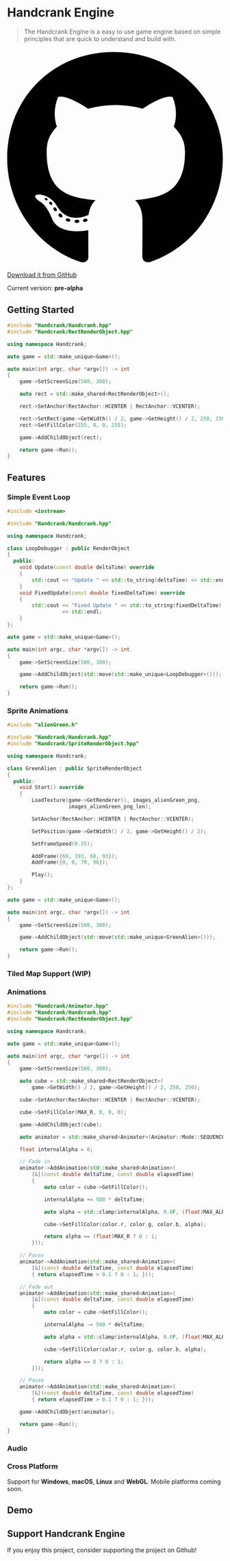 # Handcrank Engine

> The Handcrank Engine is a easy to use game engine based on simple principles that are quick to understand and build with.

<div class="download-buttons">
    <a href="https://github.com/HandcrankEngine/HandcrankEngine" class="download-button"><svg xmlns="http://www.w3.org/2000/svg" viewBox="0 0 496 512"><!--!Font Awesome Free 6.7.2 by @fontawesome - https://fontawesome.com License - https://fontawesome.com/license/free Copyright 2025 Fonticons, Inc.--><path d="M165.9 397.4c0 2-2.3 3.6-5.2 3.6-3.3 .3-5.6-1.3-5.6-3.6 0-2 2.3-3.6 5.2-3.6 3-.3 5.6 1.3 5.6 3.6zm-31.1-4.5c-.7 2 1.3 4.3 4.3 4.9 2.6 1 5.6 0 6.2-2s-1.3-4.3-4.3-5.2c-2.6-.7-5.5 .3-6.2 2.3zm44.2-1.7c-2.9 .7-4.9 2.6-4.6 4.9 .3 2 2.9 3.3 5.9 2.6 2.9-.7 4.9-2.6 4.6-4.6-.3-1.9-3-3.2-5.9-2.9zM244.8 8C106.1 8 0 113.3 0 252c0 110.9 69.8 205.8 169.5 239.2 12.8 2.3 17.3-5.6 17.3-12.1 0-6.2-.3-40.4-.3-61.4 0 0-70 15-84.7-29.8 0 0-11.4-29.1-27.8-36.6 0 0-22.9-15.7 1.6-15.4 0 0 24.9 2 38.6 25.8 21.9 38.6 58.6 27.5 72.9 20.9 2.3-16 8.8-27.1 16-33.7-55.9-6.2-112.3-14.3-112.3-110.5 0-27.5 7.6-41.3 23.6-58.9-2.6-6.5-11.1-33.3 2.6-67.9 20.9-6.5 69 27 69 27 20-5.6 41.5-8.5 62.8-8.5s42.8 2.9 62.8 8.5c0 0 48.1-33.6 69-27 13.7 34.7 5.2 61.4 2.6 67.9 16 17.7 25.8 31.5 25.8 58.9 0 96.5-58.9 104.2-114.8 110.5 9.2 7.9 17 22.9 17 46.4 0 33.7-.3 75.4-.3 83.6 0 6.5 4.6 14.4 17.3 12.1C428.2 457.8 496 362.9 496 252 496 113.3 383.5 8 244.8 8zM97.2 352.9c-1.3 1-1 3.3 .7 5.2 1.6 1.6 3.9 2.3 5.2 1 1.3-1 1-3.3-.7-5.2-1.6-1.6-3.9-2.3-5.2-1zm-10.8-8.1c-.7 1.3 .3 2.9 2.3 3.9 1.6 1 3.6 .7 4.3-.7 .7-1.3-.3-2.9-2.3-3.9-2-.6-3.6-.3-4.3 .7zm32.4 35.6c-1.6 1.3-1 4.3 1.3 6.2 2.3 2.3 5.2 2.6 6.5 1 1.3-1.3 .7-4.3-1.3-6.2-2.2-2.3-5.2-2.6-6.5-1zm-11.4-14.7c-1.6 1-1.6 3.6 0 5.9 1.6 2.3 4.3 3.3 5.6 2.3 1.6-1.3 1.6-3.9 0-6.2-1.4-2.3-4-3.3-5.6-2z"/></svg> Download it from GitHub</a>
</div>

<p class="current-version">Current version: <b>pre-alpha</b></p>

<canvas id="demo" tabindex="-1" width="1000" height="600" style="width: 100%"></canvas>

<script src="demos/demo/demo.js"></script>
<script>
demoModule({
    canvas: document.querySelector('#demo')
});
</script>

## Getting Started

<canvas id="drawRectRenderer" tabindex="-1" width="1000" height="600" style="width: 100%"></canvas>

<script src="demos/drawRectRenderer/drawRectRenderer.js"></script>
<script>
drawRectRendererModule({
    canvas: document.querySelector('#drawRectRenderer')
});
</script>

```cpp
#include "Handcrank/Handcrank.hpp"
#include "Handcrank/RectRenderObject.hpp"

using namespace Handcrank;

auto game = std::make_unique<Game>();

auto main(int argc, char *argv[]) -> int
{
    game->SetScreenSize(500, 300);

    auto rect = std::make_shared<RectRenderObject>();

    rect->SetAnchor(RectAnchor::HCENTER | RectAnchor::VCENTER);

    rect->SetRect(game->GetWidth() / 2, game->GetHeight() / 2, 250, 250);
    rect->SetFillColor(255, 0, 0, 255);

    game->AddChildObject(rect);

    return game->Run();
}
```

## Features

### Simple Event Loop

<canvas id="simpleEventLoop" tabindex="-1" width="1000" height="600" style="width: 100%"></canvas>

<script src="demos/simpleEventLoop/simpleEventLoop.js"></script>
<script>
simpleEventLoopModule({
    canvas: document.querySelector('#simpleEventLoop')
});
</script>

```cpp
#include <iostream>

#include "Handcrank/Handcrank.hpp"

using namespace Handcrank;

class LoopDebugger : public RenderObject
{
  public:
    void Update(const double deltaTime) override
    {
        std::cout << "Update " << std::to_string(deltaTime) << std::endl;
    }
    void FixedUpdate(const double fixedDeltaTime) override
    {
        std::cout << "Fixed Update " << std::to_string(fixedDeltaTime)
                  << std::endl;
    }
};

auto game = std::make_unique<Game>();

auto main(int argc, char *argv[]) -> int
{
    game->SetScreenSize(500, 300);

    game->AddChildObject(std::move(std::make_unique<LoopDebugger>()));

    return game->Run();
}
```

### Sprite Animations

<canvas id="spriteRenderer" tabindex="-1" width="1000" height="600" style="width: 100%"></canvas>

<script src="demos/spriteRenderer/spriteRenderer.js"></script>
<script>
spriteRendererModule({
    canvas: document.querySelector('#spriteRenderer')
});
</script>

```cpp
#include "alienGreen.h"

#include "Handcrank/Handcrank.hpp"
#include "Handcrank/SpriteRenderObject.hpp"

using namespace Handcrank;

class GreenAlien : public SpriteRenderObject
{
  public:
    void Start() override
    {
        LoadTexture(game->GetRenderer(), images_alienGreen_png,
                    images_alienGreen_png_len);

        SetAnchor(RectAnchor::HCENTER | RectAnchor::VCENTER);

        SetPosition(game->GetWidth() / 2, game->GetHeight() / 2);

        SetFrameSpeed(0.25);

        AddFrame({69, 193, 68, 93});
        AddFrame({0, 0, 70, 96});

        Play();
    }
};

auto game = std::make_unique<Game>();

auto main(int argc, char *argv[]) -> int
{
    game->SetScreenSize(500, 300);

    game->AddChildObject(std::move(std::make_unique<GreenAlien>()));

    return game->Run();
}
```

### Tiled Map Support (WIP)

<canvas id="tiledMapSupport" tabindex="-1" width="1000" height="600" style="width: 100%"></canvas>

<script src="demos/tiledMapSupport/tiledMapSupport.js"></script>
<script>
tiledMapSupportModule({
    canvas: document.querySelector('#tiledMapSupport')
});
</script>

### Animations

<canvas id="animation" tabindex="-1" width="1000" height="600" style="width: 100%"></canvas>

<script src="demos/animation/animation.js"></script>
<script>
animationModule({
    canvas: document.querySelector('#animation')
});
</script>

```cpp
#include "Handcrank/Animator.hpp"
#include "Handcrank/Handcrank.hpp"
#include "Handcrank/RectRenderObject.hpp"

using namespace Handcrank;

auto game = std::make_unique<Game>();

auto main(int argc, char *argv[]) -> int
{
    game->SetScreenSize(500, 300);

    auto cube = std::make_shared<RectRenderObject>(
        game->GetWidth() / 2, game->GetHeight() / 2, 250, 250);

    cube->SetAnchor(RectAnchor::HCENTER | RectAnchor::VCENTER);

    cube->SetFillColor(MAX_R, 0, 0, 0);

    game->AddChildObject(cube);

    auto animator = std::make_shared<Animator>(Animator::Mode::SEQUENCE, true);

    float internalAlpha = 0;

    // Fade in
    animator->AddAnimation(std::make_shared<Animation>(
        [&](const double deltaTime, const double elapsedTime)
        {
            auto color = cube->GetFillColor();

            internalAlpha += 500 * deltaTime;

            auto alpha = std::clamp(internalAlpha, 0.0F, (float)MAX_ALPHA);

            cube->SetFillColor(color.r, color.g, color.b, alpha);

            return alpha == (float)MAX_R ? 0 : 1;
        }));

    // Pause
    animator->AddAnimation(std::make_shared<Animation>(
        [&](const double deltaTime, const double elapsedTime)
        { return elapsedTime > 0.1 ? 0 : 1; }));

    // Fade out
    animator->AddAnimation(std::make_shared<Animation>(
        [&](const double deltaTime, const double elapsedTime)
        {
            auto color = cube->GetFillColor();

            internalAlpha -= 500 * deltaTime;

            auto alpha = std::clamp(internalAlpha, 0.0F, (float)MAX_ALPHA);

            cube->SetFillColor(color.r, color.g, color.b, alpha);

            return alpha == 0 ? 0 : 1;
        }));

    // Pause
    animator->AddAnimation(std::make_shared<Animation>(
        [&](const double deltaTime, const double elapsedTime)
        { return elapsedTime > 0.1 ? 0 : 1; }));

    game->AddChildObject(animator);

    return game->Run();
}
```

### Audio

### Cross Platform

Support for **Windows**, **macOS**, **Linux** and **WebGL**. Mobile platforms coming soon.

## Demo

## Support Handcrank Engine

If you enjoy this project, consider supporting the project on Github!
